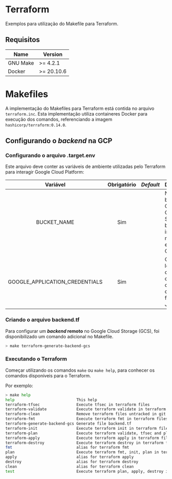 # Terraform

Exemplos para utilização do Makefile para Terraform.

## Requisitos

| Name | Version |
|------|---------|
| GNU Make | >= 4.2.1 |
| Docker | >= 20.10.6 |

# Makefiles

A implementação do Makefiles para Terraform está contida no arquivo `terraform.inc`. Esta implementação utiliza containeres Docker para execução dos comandos, referenciando a imagem `hashicorp/terraform:0.14.0`.

## Configurando o _backend_ na GCP


### Configurando o arquivo .target.env

Este arquivo deve conter as variáveis de ambiente utilizadas pelo Terraform para interagir Google Cloud Platform:

|   Variável                      |  Obrigatório   |  _Default_        | Descrição     |
|    :---:                        |     :---:      |     :---:         | :---          |
| BUCKET_NAME                     |   Sim          |                   | Nome do bucket na Google Cloud Storage. O bucket informado na deve existir na GCP. |
| GOOGLE_APPLICATION_CREDENTIALS  |   Sim          |                   | Caminho local para o arquivo de credenciais da GCP no formato JSON.  |


### Criando o arquivo backend.tf

Para configurar um **_backend_ remoto** no Google Cloud Storage (GCS), foi disponibilizado um comando adicional no Makefile.

```sh
> make terraform-generate-backend-gcs
```


### Executando o Terraform

Começar utilizando os comandos `make` ou `make help`, para conhecer os comandos disponíveis para o Terraform.

Por exemplo:

```sh
> make help
help                           This help
terraform-tfsec                Execute tfsec in terraform files
terraform-validate             Execute terraform validate in terraform files
terraform-clean                Remove terraform files untracked in git
terraform-fmt                  Execute terraform fmt in terraform files
terraform-generate-backend-gcs Generate file backend.tf
terraform-init                 Execute terraform init in terraform files
terraform-plan                 Execute terraform validate, tfsec and plan in terraform files
terraform-apply                Execute terraform apply in terraform files
terraform-destroy              Execute terraform destroy in terraform files
fmt                            alias for terraform fmt
plan                           Execute terraform fmt, init, plan in terraform files
apply                          alias for terraform apply
destroy                        alias for terraform destroy
clean                          alias for terraform clean
test                           Execute terraform plan, apply, destroy in terraform files
```

